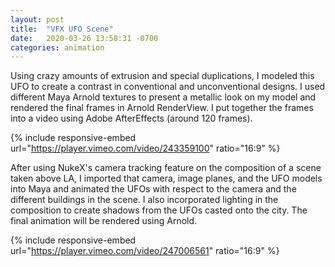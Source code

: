 ```yaml
---
layout: post
title:  "VFX UFO Scene"
date:   2020-03-26 13:58:31 -0700
categories: animation
---
```


Using crazy amounts of extrusion and special duplications, I modeled this UFO to create a contrast in conventional and unconventional designs. I used different Maya Arnold textures to present a metallic look on my model and rendered the final frames in Arnold RenderView. I put together the frames into a video using Adobe AfterEffects (around 120 frames).

{% include responsive-embed url="https://player.vimeo.com/video/243359100" ratio="16:9" %}

After using NukeX's camera tracking feature on the composition of a scene taken above LA, I imported that camera, image planes, and the UFO models into Maya and animated the UFOs with respect to the camera and the different buildings in the scene. I also incorporated lighting in the composition to create shadows from the UFOs casted onto the city. The final animation will be rendered using Arnold.

{% include responsive-embed url="https://player.vimeo.com/video/247006561" ratio="16:9" %}
